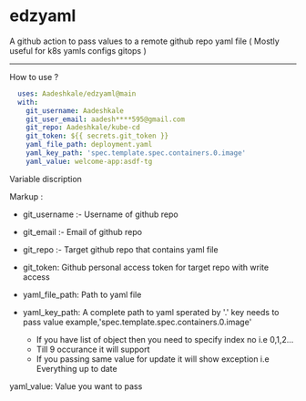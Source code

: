 # edzyaml
A github action to pass values to a remote github repo yaml file ( Mostly useful for k8s yamls configs gitops )


----
How to use ?

```yaml
  uses: Aadeshkale/edzyaml@main
  with:
    git_username: Aadeshkale
    git_user_email: aadesh****595@gmail.com
    git_repo: Aadeshkale/kube-cd
    git_token: ${{ secrets.git_token }}
    yaml_file_path: deployment.yaml
    yaml_key_path: 'spec.template.spec.containers.0.image'    
    yaml_value: welcome-app:asdf-tg
```

Variable discription

Markup : 
  * git_username :- Username of github repo
  
  * git_email :- Email of github repo
  
  * git_repo :- Target github repo that contains yaml file
  
  * git_token: Github personal access token for target repo with write access
  
  * yaml_file_path: Path to yaml file 
  
  * yaml_key_path: A complete path to yaml sperated by '.' key needs to pass value
    example,'spec.template.spec.containers.0.image'    
      
      * If you have list of object then you need to specify index no i.e 0,1,2...
      * Till 9 occurance it will support
      * If you passing same value for update it will show exception i.e Everything up to date

yaml_value: Value you want to pass  
